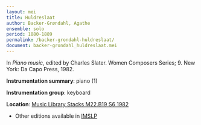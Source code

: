 ```yaml
---
layout: mei
title: Huldreslaat
author: Backer-Grøndahl, Agathe
ensemble: solo
period: 1880-1889
permalink: /backer-grondahl-huldreslaat/
document: backer-grondahl_huldreslaat.mei
---
```


In *Piano music*, edited by Charles Slater. Women Composers Series; 9. New York: Da Capo Press, 1982.

**Instrumentation summary**: piano (1)

**Instrumentation group**: keyboard

**Location**: <a href="https://tufts-primo.hosted.exlibrisgroup.com/permalink/f/14dinuo/01TUN_ALMA2185674780003851" target="_blank">Music Library Stacks M22.B19 S6 1982</a>
- Other editions available in <a href="https://imslp.org/wiki/Huldreslaat_(Backer-Gr%C3%B8ndahl%2C_Agathe)" target="_blank">IMSLP</a>
